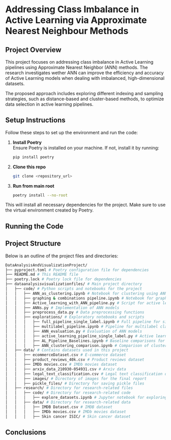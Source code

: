 # Addressing Class Imbalance in Active Learning via Approximate Nearest Neighbour Methods 

## Project Overview

This project focuses on addressing class imbalance in Active Learning pipelines using Approximate Nearest Neighbor (ANN) methods. The research investigates wether ANN can improve the efficiency and accuracy of Active Learning models when dealing with imbalanced, high-dimensional datasets.

The proposed approach includes exploring different indexing and sampling strategies, such as distance-based and cluster-based methods, to optimize data selection in active learning pipelines.

## Setup Instructions

Follow these steps to set up the environment and run the code:

1. **Install Poetry** \
    Ensure Poetry is installed on your machine. If not, install it by running:
    ```bash
    pip install poetry
    ```
2. **Clone this repo** 
    ```bash
    git clone <repository_url>
    ```
3. **Run from main root**
    ```bash
    poetry install --no-root
    ```
This will install all necessary dependencies for the project. Make sure to use the virtual environment created by Poetry.

## Running the Code
<!-- 
1. **Preprocess the Data** \
Run the preprocessing script to clean the dataset, remove unnecessary values, and embed the text using a transformer-based model:

bash
poetry run python scripts/preprocessing.py

2. Run the Active Learning Pipeline
To run the Active Learning process, use the following command. This will perform sampling and model training based on the ANN methods discussed in the project.

bash
poetry run python scripts/active_learning_pipeline.py

3. Run Experiments and Generate Results
To run the ANN experiments and gather results such as recall@k and runtime, execute the experiment script:

bash
poetry run python scripts/experiments.py

4. Visualize the Results
Finally, to visualize the results of the experiments (e.g., using tables, plots), run:

bash
poetry run python scripts/visualization.py -->

## Project Structure

Below is an outline of the project files and directories:

```bash
DataAnalysisAndVisualizationProject/
├── pyproject.toml # Poetry configuration file for dependencies
├── README.md # This README file
├── poetry.lock # Poetry lock file for dependencies
├── dataanalysisvisualizationfiles/ # Main project directory
│   ├── code/ # Python scripts and notebooks for the project
│   │   ├── ANN_as_clustering.ipynb # Notebook for clustering using ANN
│   │   ├── graphing & combinations pipeline.ipynb # Notebook for graphing and combining pipelines
│   │   ├── Active_learning_with_ANN_pipeline.py # Script for active learning with ANN
│   │   ├── ANNs.py # Implementation of ANN models
│   │   ├── preprocess_data.py # Data preprocessing functions
│   │   ├── explorations/ # Exploratory notebooks and scripts
│   │   │   ├── full_pipeline_single_label.ipynb # Full pipeline for single label classification
│   │   │   ├── multilabel_pipeline.ipynb # Pipeline for multilabel classification
│   │   │   ├── ANN_evaluation.py # Evaluation of ANN models
│   │   │   ├── active_learning_pipeline_single_label.py # Active learning for single label classification
│   │   │   ├── AL_Pipeline_Baselines.ipynb # Baseline comparisons for active learning pipeline
│   │   │   ├── ANN_clustering_comparison.ipynb # Comparison of clustering methods using ANN
│   ├── data/ # Contains datasets used in this project
│   │   ├── ecommerceDataset.csv # E-commerce dataset
│   │   ├── product_reviews_40k.csv # Product reviews dataset
│   │   ├── IMDb movies.csv # IMDb movies dataset
│   │   ├── arxiv_data_210930-054931.csv # Arxiv data
│   │   ├── legal_text_classification.csv # Legal text classification dataset
│   │   ├── images/ # Directory of images for the final report
│   │   ├── pickle_files/ # Directory for saving pickle files
│   ├── research/ # Directory for research-related files
│   │   ├── code/ # Directory for research-related code
│   │   │   ├── explore_datasets.ipynb # Jupyter notebook for exploring datasets
│   │   ├── data/ # Directory for research-related data
│   │   │   ├── IMDB Dataset.csv # IMDB dataset
│   │   │   ├── IMDb movies.csv # IMDb movies dataset
│   │   │   ├── Skin cancer ISIC/ # Skin cancer dataset
```

## Conclusions

<!-- here is how to put here an image: ![image]('/home/student/idan/DataAnalysisAndVisualizationProject/dataanalysisvisualizationfiles/data/images/academic_papers_accuracy_active_learning.png')

here is how to put here a link to anything (can add link to internet or to somewhere in the proj) : [name to appear for link]('/home/student/idan/DataAnalysisAndVisualizationProject/dataanalysisvisualizationfiles/data/images/academic_papers_accuracy_active_learning.png') -->

